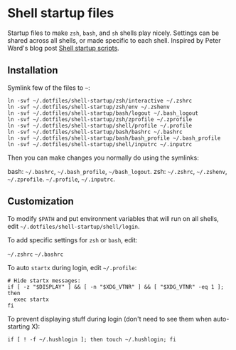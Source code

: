 # Shell startup files

Startup files to make `zsh`, `bash`, and `sh` shells play nicely.
Settings can be shared across all shells, or made specific to
each shell. Inspired by Peter Ward's blog post [Shell startup
scripts](http://blog.flowblok.id.au/2013-02/shell-startup-scripts.html).

## Installation

Symlink few of the files to `~`:

    ln -svf ~/.dotfiles/shell-startup/zsh/interactive ~/.zshrc
    ln -svf ~/.dotfiles/shell-startup/zsh/env ~/.zshenv
    ln -svf ~/.dotfiles/shell-startup/bash/logout ~/.bash_logout
    ln -svf ~/.dotfiles/shell-startup/zsh/zprofile ~/.zprofile
    ln -svf ~/.dotfiles/shell-startup/shell/profile ~/.profile
    ln -svf ~/.dotfiles/shell-startup/bash/bashrc ~/.bashrc
    ln -svf ~/.dotfiles/shell-startup/bash/bash_profile ~/.bash_profile
    ln -svf ~/.dotfiles/shell-startup/shell/inputrc ~/.inputrc

Then you can make changes you normally do using the symlinks:

  bash: `~/.bashrc`, `~/.bash_profile`, `~/bash_logout`.
  zsh: `~/.zshrc`, `~/.zshenv`, `~/.zprofile`.
  `~/.profile`, `~/.inputrc`.

## Customization

To modify `$PATH` and put environment variables that will run on all shells, edit `~/.dotfiles/shell-startup/shell/login`.

To add specific settings for `zsh` or `bash`, edit:

  `~/.zshrc`
  `~/.bashrc`

To auto `startx` during login, edit `~/.profile`:
```
# Hide startx messages:
if [ -z "$DISPLAY" ] && [ -n "$XDG_VTNR" ] && [ "$XDG_VTNR" -eq 1 ]; then
  exec startx
fi
```

To prevent displaying stuff during login (don't need to see them when auto-starting X):

    if [ ! -f ~/.hushlogin ]; then touch ~/.hushlogin; fi
